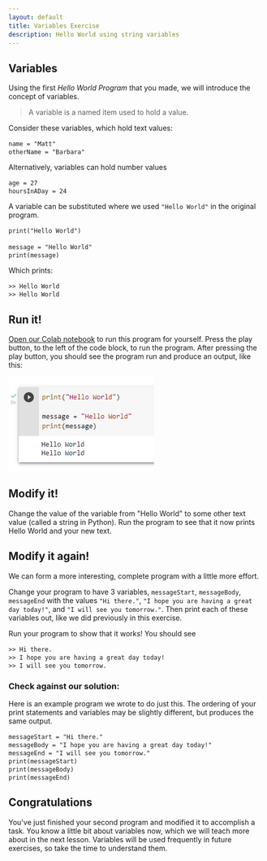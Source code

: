 ```yaml
---
layout: default
title: Variables Exercise
description: Hello World using string variables
---
```


## Variables

Using the first _Hello World Program_ that you made, we will introduce the concept of variables.

> A variable is a named item used to hold a value.

Consider these variables, which hold text values:

```python3
name = "Matt"
otherName = "Barbara"
```

Alternatively, variables can hold number values

```python3
age = 27
hoursInADay = 24
```

A variable can be substituted where we used `"Hello World"` in the original program.

```python3
print("Hello World")

message = "Hello World"
print(message)
```

Which prints:

```
>> Hello World
>> Hello World
```

## Run it!

[Open our Colab notebook](https://colab.research.google.com/drive/11dCzzMtvXhR7zVzfs9sRJlzds85qsZlk?usp=sharing) to run this program for yourself. Press the play button, to the left of the code block, to run the program. After pressing the play button, you should see the program run and produce an output, like this:

![Hello World Program in Google Colab](../img/variables/program-output.png "San Juan Mountains")

## Modify it!

Change the value of the variable from "Hello World" to some other text value (called a string in Python). Run the program to see that it now prints Hello World and your new text.

## Modify it again!

We can form a more interesting, complete program with a little more effort.

Change your program to have 3 variables, `messageStart`, `messageBody`, `messageEnd` with the values `"Hi there."`, `"I hope you are having a great day today!"`, and `"I will see you tomorrow."`. Then print each of these variables out, like we did previously in this exercise.

Run your program to show that it works! You should see

```
>> Hi there.
>> I hope you are having a great day today!
>> I will see you tomorrow.
```

### Check against our solution:

Here is an example program we wrote to do just this. The ordering of your print statements and variables may be slightly different, but produces the same output.

```python3
messageStart = "Hi there."
messageBody = "I hope you are having a great day today!"
messageEnd = "I will see you tomorrow."
print(messageStart)
print(messageBody)
print(messageEnd)
```

## Congratulations

You've just finished your second program and modified it to accomplish a task. You know a little bit about variables now, which we will teach more about in the next lesson. Variables will be used frequently in future exercises, so take the time to understand them.
